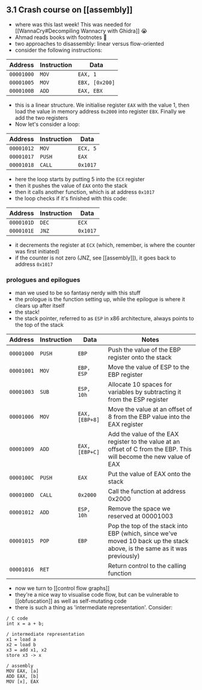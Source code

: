 ## 3.1 Crash course on [[assembly]]
- where was this last week! This was needed for [[WannaCry#Decompiling Wannacry with Ghidra]] 😭
- Ahmad reads books with footnotes 🥹
- two approaches to disassembly: linear versus flow-oriented
- consider the following instructions:

| Address | Instruction | Data |
| ---- | ---- | ---- |
| `00001000` | `MOV` | `EAX, 1` |
| `00001005` | `MOV` | `EBX, [0x200]` |
| `0000100B` | `ADD` | `EAX, EBX` |
- this is a linear structure. We initialise register `EAX` with the value 1, then load the value in memory address `0x2000` into register `EBX`. Finally we add the two registers
- Now let's consider a loop:

| Address | Instruction | Data |
| ---- | ---- | ---- |
| `00001012` | `MOV` | `ECX, 5` |
| `00001017` | `PUSH` | `EAX` |
| `00001018` | `CALL` | `0x1017` |
- here the loop starts by putting 5 into the `ECX` register
- then it pushes the value of `EAX` onto the stack
- then it calls another function, which is at address `0x1017`
- the loop checks if it's finished with this code:

| Address | Instruction | Data |
| ---- | ---- | ---- |
| `0000101D` | `DEC` | `ECX` |
| `0000101E` | `JNZ` | `0x1017` |
- it decrements the register at `ECX` (which, remember, is where the counter was first initiated)
- if the counter is not zero (JNZ, see [[assembly]]), it goes back to address `0x1017`          

### prologues and epilogues
- man we used to be so fantasy nerdy with this stuff
- the prologue is the function setting up, while the epilogue is where it clears up after itself
- the stack!
- the stack pointer, referred to as `ESP` in x86 architecture, always points to the top of the stack

| Address | Instruction | Data | Notes |
| ---- | ---- | ---- | ---- |
| `00001000` | `PUSH` | `EBP` | Push the value of the EBP register onto the stack |
| `00001001` | `MOV` | `EBP, ESP` | Move the value of ESP to the EBP register |
| `00001003` | `SUB` | `ESP, 10h` | Allocate 10 spaces for variables by subtracting it from the ESP register |
| `00001006` | `MOV` | `EAX, [EBP+8]` | Move the value at an offset of 8 from the EBP value into the EAX register |
| `00001009` | `ADD` | `EAX, [EBP+C]` | Add the value of the EAX register to the value at an offset of C from the EBP. This will become the new value of EAX |
| `0000100C` | `PUSH` | `EAX` | Put the value of EAX onto the stack |
| `0000100D` | `CALL` | `0x2000` | Call the function at address 0x2000 |
| `00001012` | `ADD` | `ESP, 10h` | Remove the space we reserved at 00001003 |
| `00001015` | `POP` | `EBP` | Pop the top of the stack into EBP (which, since we've moved 10 back up the stack above, is the same as it was previously) |
| `00001016` | `RET` |  | Return control to the calling function |
- now we turn to [[control flow graphs]]
- they're a nice way to visualise code flow, but can be vulnerable to [[obfuscation]] as well as self-mutating code
- there is such a thing as 'intermediate representation'. Consider:
```
/ C code
int x = a + b;

/ intermediate representation
x1 = load a
x2 = load b
x3 = add x1, x2
store x3 -> x

/ assembly
MOV EAX, [a]
ADD EAX, [b]
MOV [x], EAX
```

